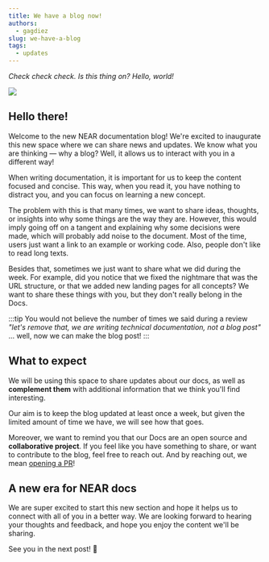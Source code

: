 ```yaml
---
title: We have a blog now!
authors:
  - gagdiez
slug: we-have-a-blog
tags:
  - updates
---
```


_Check check check. Is this thing on? Hello, world!_

<p><img src="/assets/images/protocol-b73c2a3ace3307226ee7eb2149ee432f.png" /></p>

<!-- truncate -->

## Hello there!

Welcome to the new NEAR documentation blog! We're excited to inaugurate this new space where we can share news and updates. We know what you are thinking — why a blog? Well, it allows us to interact with you in a different way!

When writing documentation, it is important for us to keep the content focused and concise. This way, when you read it, you have nothing to distract you, and you can focus on learning a new concept.

The problem with this is that many times, we want to share ideas, thoughts, or insights into why some things are the way they are. However, this would imply going off on a tangent and explaining why some decisions were made, which will probably add noise to the document. Most of the time, users just want a link to an example or working code. Also, people don't like to read long texts.

Besides that, sometimes we just want to share what we did during the week. For example, did you notice that we fixed the nightmare that was the URL structure, or that we added new landing pages for all concepts? We want to share these things with you, but they don't really belong in the Docs.

:::tip
You would not believe the number of times we said during a review _"let's remove that, we are writing technical documentation, not a blog post"_ ... well, now we can make the blog post!
:::

## What to expect

We will be using this space to share updates about our docs, as well as **complement them** with additional information that we think you'll find interesting.

Our aim is to keep the blog updated at least once a week, but given the limited amount of time we have, we will see how that goes.

Moreover, we want to remind you that our Docs are an open source and **collaborative project**. If you feel like you have something to share, or want to contribute to the blog, feel free to reach out. And by reaching out, we mean [opening a PR](https://github.com/near/docs/pulls)!

## A new era for NEAR docs

We are super excited to start this new section and hope it helps us to connect with all of you in a better way. We are looking forward to hearing your thoughts and feedback, and hope you enjoy the content we'll be sharing.

See you in the next post! 🚀
